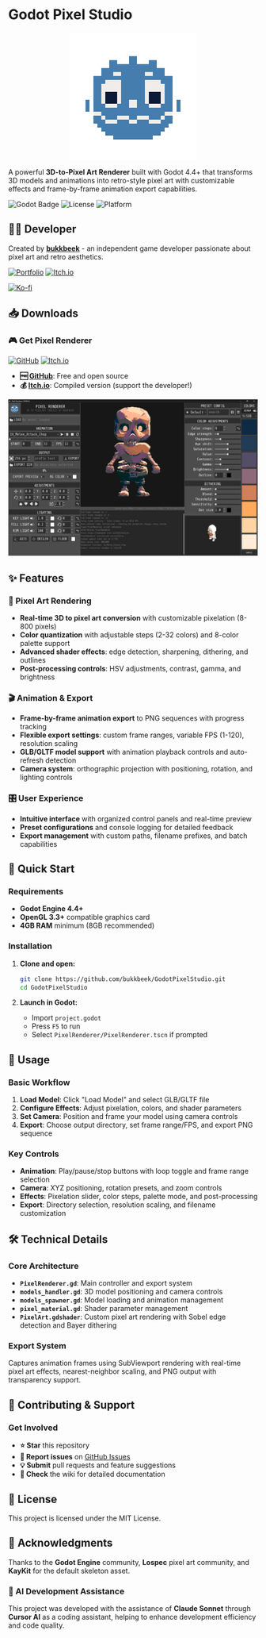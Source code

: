 # Godot Pixel Studio

<div align="center">
  <img src="PixelRenderer.png" alt="Pixel Renderer" width="256" height="256">
</div>

A powerful **3D-to-Pixel Art Renderer** built with Godot 4.4+ that transforms 3D models and animations into retro-style pixel art with customizable effects and frame-by-frame animation export capabilities.

![Godot Badge](https://img.shields.io/badge/Godot-4.4+-blue.svg)
![License](https://img.shields.io/badge/License-MIT-green.svg)
![Platform](https://img.shields.io/badge/Platform-Windows%20%7C%20Linux%20%7C%20macOS-lightgrey)

## 👨‍💻 Developer

Created by **[bukkbeek](https://bukkbeek.github.io/)** - an independent game developer passionate about pixel art and retro aesthetics.

[![Portfolio](https://img.shields.io/badge/Portfolio-000000?style=for-the-badge&logo=github&logoColor=white)](https://bukkbeek.github.io/)
[![Itch.io](https://img.shields.io/badge/Itch.io-FA5C5C?style=for-the-badge&logo=itchdotio&logoColor=white)](https://bukkbeek.itch.io/)

[![Ko-fi](https://ko-fi.com/img/githubbutton_sm.svg)](https://ko-fi.com/bukkbeek)

## 📥 Downloads
### 🎮 Get Pixel Renderer
[![GitHub](https://img.shields.io/badge/GitHub-Free%20%26%20Open%20Source-181717?style=for-the-badge&logo=github&logoColor=white)](https://github.com/bukkbeek/GodotPixelRenderer)
[![Itch.io](https://img.shields.io/badge/Itch.io-Compiled%20Version-FA5C5C?style=for-the-badge&logo=itchdotio&logoColor=white)](https://bukkbeek.itch.io/pixel-renderer)

- **🆓 [GitHub](https://github.com/bukkbeek/GodotPixelRenderer)**: Free and open source
- **💰 [Itch.io](https://bukkbeek.itch.io/pixel-renderer)**: Compiled version (support the developer!)

<div align="center">
  <img src="PixelRenderer_screenshot.png" alt="Pixel Renderer Interface Screenshot" width="800">
</div>

## ✨ Features

### 🎨 Pixel Art Rendering
- **Real-time 3D to pixel art conversion** with customizable pixelation (8-800 pixels)
- **Color quantization** with adjustable steps (2-32 colors) and 8-color palette support
- **Advanced shader effects**: edge detection, sharpening, dithering, and outlines
- **Post-processing controls**: HSV adjustments, contrast, gamma, and brightness

### 🎬 Animation & Export
- **Frame-by-frame animation export** to PNG sequences with progress tracking
- **Flexible export settings**: custom frame ranges, variable FPS (1-120), resolution scaling
- **GLB/GLTF model support** with animation playback controls and auto-refresh detection
- **Camera system**: orthographic projection with positioning, rotation, and lighting controls

### 🎛️ User Experience
- **Intuitive interface** with organized control panels and real-time preview
- **Preset configurations** and console logging for detailed feedback
- **Export management** with custom paths, filename prefixes, and batch capabilities

## 🚀 Quick Start

### Requirements
- **Godot Engine 4.4+**
- **OpenGL 3.3+** compatible graphics card
- **4GB RAM** minimum (8GB recommended)

### Installation

1. **Clone and open:**
   ```bash
   git clone https://github.com/bukkbeek/GodotPixelStudio.git
   cd GodotPixelStudio
   ```

2. **Launch in Godot:**
   - Import `project.godot`
   - Press `F5` to run
   - Select `PixelRenderer/PixelRenderer.tscn` if prompted

## 📖 Usage

### Basic Workflow
1. **Load Model**: Click "Load Model" and select GLB/GLTF file
2. **Configure Effects**: Adjust pixelation, colors, and shader parameters
3. **Set Camera**: Position and frame your model using camera controls
4. **Export**: Choose output directory, set frame range/FPS, and export PNG sequence

### Key Controls
- **Animation**: Play/pause/stop buttons with loop toggle and frame range selection
- **Camera**: XYZ positioning, rotation presets, and zoom controls
- **Effects**: Pixelation slider, color steps, palette mode, and post-processing
- **Export**: Directory selection, resolution scaling, and filename customization

## 🛠️ Technical Details

### Core Architecture
- **`PixelRenderer.gd`**: Main controller and export system
- **`models_handler.gd`**: 3D model positioning and camera controls
- **`models_spawner.gd`**: Model loading and animation management
- **`pixel_material.gd`**: Shader parameter management
- **`PixelArt.gdshader`**: Custom pixel art rendering with Sobel edge detection and Bayer dithering

### Export System
Captures animation frames using SubViewport rendering with real-time pixel art effects, nearest-neighbor scaling, and PNG output with transparency support.

## 🤝 Contributing & Support

### Get Involved
- **⭐ Star** this repository
- **🐛 Report issues** on [GitHub Issues](https://github.com/bukkbeek/GodotPixelStudio/issues)
- **💡 Submit** pull requests and feature suggestions
- **📖 Check** the wiki for detailed documentation

## 📄 License

This project is licensed under the MIT License.

## 🙏 Acknowledgments

Thanks to the **Godot Engine** community, **Lospec** pixel art community, and **KayKit** for the default skeleton asset.

### 🤖 AI Development Assistance
This project was developed with the assistance of **Claude Sonnet** through **Cursor AI** as a coding assistant, helping to enhance development efficiency and code quality.
